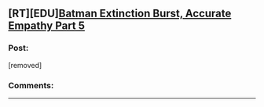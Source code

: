 ## [RT][EDU][Batman Extinction Burst, Accurate Empathy Part 5](https://www.fanfiction.net/s/12275245/18/Batman-Extinction-Burst)

### Post:

[removed]

### Comments:

---

